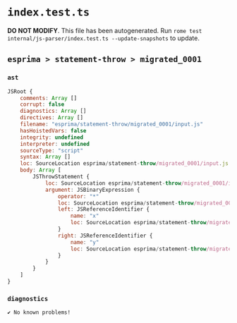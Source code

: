 # `index.test.ts`

**DO NOT MODIFY**. This file has been autogenerated. Run `rome test internal/js-parser/index.test.ts --update-snapshots` to update.

## `esprima > statement-throw > migrated_0001`

### `ast`

```javascript
JSRoot {
	comments: Array []
	corrupt: false
	diagnostics: Array []
	directives: Array []
	filename: "esprima/statement-throw/migrated_0001/input.js"
	hasHoistedVars: false
	integrity: undefined
	interpreter: undefined
	sourceType: "script"
	syntax: Array []
	loc: SourceLocation esprima/statement-throw/migrated_0001/input.js 1:0-2:0
	body: Array [
		JSThrowStatement {
			loc: SourceLocation esprima/statement-throw/migrated_0001/input.js 1:0-1:11
			argument: JSBinaryExpression {
				operator: "*"
				loc: SourceLocation esprima/statement-throw/migrated_0001/input.js 1:6-1:11
				left: JSReferenceIdentifier {
					name: "x"
					loc: SourceLocation esprima/statement-throw/migrated_0001/input.js 1:6-1:7 (x)
				}
				right: JSReferenceIdentifier {
					name: "y"
					loc: SourceLocation esprima/statement-throw/migrated_0001/input.js 1:10-1:11 (y)
				}
			}
		}
	]
}
```

### `diagnostics`

```
✔ No known problems!

```
